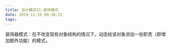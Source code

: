 ```yaml
---
title: 设计模式21-装饰模式
date: 2019-11-15 09:36:21
tags:
---
```


装饰器模式：在不改变现有对象结构的情况下，动态给该对象添加一些职责（即增加额外功能）的模式。

<!-- more -->